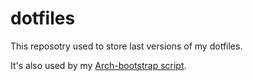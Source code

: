 # dotfiles
This reposotry used to store last versions of my dotfiles.

It's also used by my [Arch-bootstrap script](https://github.com/ArtemShchelkunov/Arch-bootstrap).
